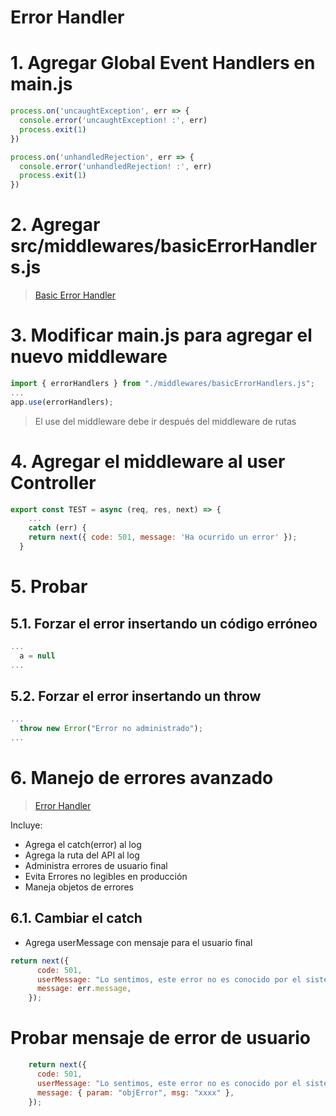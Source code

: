 # Error Handler <!-- omit in toc -->

# 1. Agregar Global Event Handlers en main.js
```js
process.on('uncaughtException', err => {
  console.error('uncaughtException! :', err)
  process.exit(1)
})

process.on('unhandledRejection', err => {
  console.error('unhandledRejection! :', err)
  process.exit(1)
})
```

# 2. Agregar src/middlewares/basicErrorHandlers.js
> [Basic Error Handler](./src/middlewares/basicErrorHandlers.js)

# 3. Modificar main.js para agregar el nuevo middleware
```js
import { errorHandlers } from "./middlewares/basicErrorHandlers.js";
...
app.use(errorHandlers);
```
> El use del middleware debe ir después del middleware de rutas

# 4. Agregar el middleware al user Controller
```js
export const TEST = async (req, res, next) => {
	...
	catch (err) {
    return next({ code: 501, message: 'Ha ocurrido un error' });
  }
```

# 5. Probar
## 5.1. Forzar el error insertando un código erróneo
```js
...
  a = null
...
```
## 5.2. Forzar el error insertando un throw
```js
...
  throw new Error("Error no administrado");
...
```

# 6. Manejo de errores avanzado
> [Error Handler](./src/middlewares/errorHandlers.js)

Incluye:
- Agrega el catch(error) al log
- Agrega la ruta del API al log
- Administra errores de usuario final
- Evita Errores no legibles en producción
- Maneja objetos de errores

## 6.1. Cambiar el catch
- Agrega userMessage con mensaje para el usuario final
```js
return next({
      code: 501,
      userMessage: "Lo sentimos, este error no es conocido por el sistema",
      message: err.message,
    });
```

# Probar mensaje de error de usuario
```js
    return next({
      code: 501,
      userMessage: "Lo sentimos, este error no es conocido por el sistema",
      message: { param: "objError", msg: "xxxx" },
    });
```
